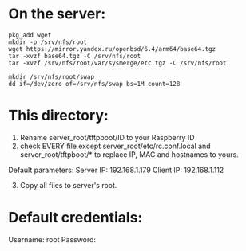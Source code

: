 # On the server:

	pkg_add wget
	mkdir -p /srv/nfs/root
	wget https://mirror.yandex.ru/openbsd/6.4/arm64/base64.tgz
	tar -xvzf base64.tgz -C /srv/nfs/root
	tar -xvzf /srv/nfs/root/var/sysmerge/etc.tgz -C /srv/nfs/root
	
	mkdir /srv/nfs/root/swap
	dd if=/dev/zero of=/srv/nfs/swap bs=1M count=128

# This directory:
1. Rename server_root/tftpboot/ID to your Raspberry ID
2. check EVERY file
except server_root/etc/rc.conf.local and server_root/tftpboot/*
to replace IP, MAC and hostnames to yours.

Default parameters:
Server IP: 192.168.1.179
Client IP: 192.168.1.112

3. Copy all files to server's root.

# Default credentials:
Username: root
Password: <empty>
